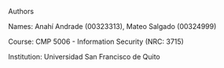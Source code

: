 Authors

Names: Anahí Andrade (00323313), Mateo Salgado (00324999)

Course: CMP 5006 - Information Security (NRC: 3715)

Institution: Universidad San Francisco de Quito
